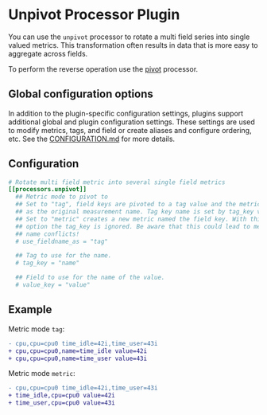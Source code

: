 # Unpivot Processor Plugin

You can use the `unpivot` processor to rotate a multi field series into single
valued metrics.  This transformation often results in data that is more easy to
aggregate across fields.

To perform the reverse operation use the [pivot] processor.

## Global configuration options <!-- @/docs/includes/plugin_config.md -->

In addition to the plugin-specific configuration settings, plugins support
additional global and plugin configuration settings. These settings are used to
modify metrics, tags, and field or create aliases and configure ordering, etc.
See the [CONFIGURATION.md][CONFIGURATION.md] for more details.

[CONFIGURATION.md]: ../../../docs/CONFIGURATION.md#plugins

## Configuration

```toml @sample.conf
# Rotate multi field metric into several single field metrics
[[processors.unpivot]]
  ## Metric mode to pivot to
  ## Set to "tag", field keys are pivoted to a tag value and the metric is kept
  ## as the original measurement name. Tag key name is set by tag_key value.
  ## Set to "metric" creates a new metric named the field key. With this
  ## option the tag_key is ignored. Be aware that this could lead to metric
  ## name conflicts!
  # use_fieldname_as = "tag"

  ## Tag to use for the name.
  # tag_key = "name"

  ## Field to use for the name of the value.
  # value_key = "value"
```

## Example

Metric mode `tag`:

```diff
- cpu,cpu=cpu0 time_idle=42i,time_user=43i
+ cpu,cpu=cpu0,name=time_idle value=42i
+ cpu,cpu=cpu0,name=time_user value=43i
```

Metric mode `metric`:

```diff
- cpu,cpu=cpu0 time_idle=42i,time_user=43i
+ time_idle,cpu=cpu0 value=42i
+ time_user,cpu=cpu0 value=43i
```

[pivot]: /plugins/processors/pivot/README.md
